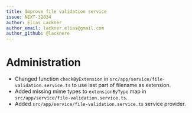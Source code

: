 ```yaml
---
title: Improve file validation service
issue: NEXT-32034
author: Elias Lackner
author_email: lackner.elias@gmail.com
author_github: @lacknere
---
```

# Administration
* Changed function `checkByExtension` in `src/app/service/file-validation.service.ts` to use last part of filename as extension.
* Added missing mime types to `extensionByType` map in `src/app/service/file-validation.service.ts`.
* Added `src/app/service/file-validation.service.ts` service provider.
